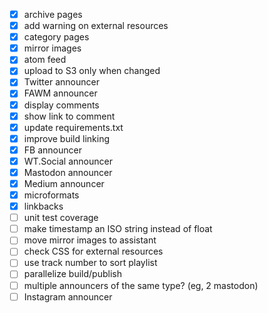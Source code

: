 - [x] archive pages
- [x] add warning on external resources
- [x] category pages
- [x] mirror images
- [x] atom feed
- [x] upload to S3 only when changed
- [x] Twitter announcer
- [x] FAWM announcer
- [x] display comments
- [x] show link to comment
- [x] update requirements.txt
- [x] improve build linking
- [x] FB announcer
- [x] WT.Social announcer
- [x] Mastodon announcer
- [x] Medium announcer
- [x] microformats
- [x] linkbacks
- [ ] unit test coverage
- [ ] make timestamp an ISO string instead of float
- [ ] move mirror images to assistant
- [ ] check CSS for external resources
- [ ] use track number to sort playlist
- [ ] parallelize build/publish
- [ ] multiple announcers of the same type? (eg, 2 mastodon)
- [ ] Instagram announcer
